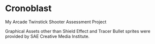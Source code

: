 # Cronoblast
My Arcade Twinstick Shooter Assessment Project

Graphical Assets other than Shield Effect and Tracer Bullet sprites were provided by SAE Creative Media Institute.
